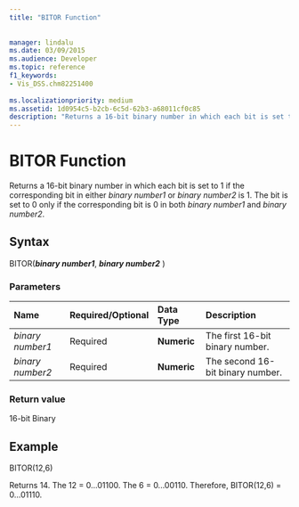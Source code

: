 ```yaml
---
title: "BITOR Function"
 
 
manager: lindalu
ms.date: 03/09/2015
ms.audience: Developer
ms.topic: reference
f1_keywords:
- Vis_DSS.chm82251400
 
ms.localizationpriority: medium
ms.assetid: 1d0954c5-b2cb-6c5d-62b3-a68011cf0c85
description: "Returns a 16-bit binary number in which each bit is set to 1 if the corresponding bit in either binary number1 or binary number2 is 1. The bit is set to 0 only if the corresponding bit is 0 in both binary number1 and binary number2."
---
```


# BITOR Function

Returns a 16-bit binary number in which each bit is set to 1 if the corresponding bit in either *binary number1* or *binary number2* is 1. The bit is set to 0 only if the corresponding bit is 0 in both *binary number1* and *binary number2*.
  
## Syntax

BITOR(***binary number1***, ***binary number2*** )
  
### Parameters

|**Name**|**Required/Optional**|**Data Type**|**Description**|
|:-----|:-----|:-----|:-----|
| *binary number1* <br/> |Required  <br/> |**Numeric** <br/> |The first 16-bit binary number. |
| *binary number2* <br/> |Required  <br/> |**Numeric** <br/> |The second 16-bit binary number. |

### Return value

16-bit Binary
  
## Example

BITOR(12,6)
  
Returns 14. The 12 = 0...01100. The 6 = 0...00110. Therefore, BITOR(12,6) = 0...01110.
